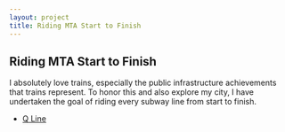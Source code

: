 ```yaml
---
layout: project
title: Riding MTA Start to Finish
---
```


## Riding MTA Start to Finish

I absolutely love trains, especially the public infrastructure achievements that trains represent. To honor this and also explore my city, I have undertaken the goal of riding every subway line from start to finish.

- [Q Line](#content/projects/mta-riding/q-line)